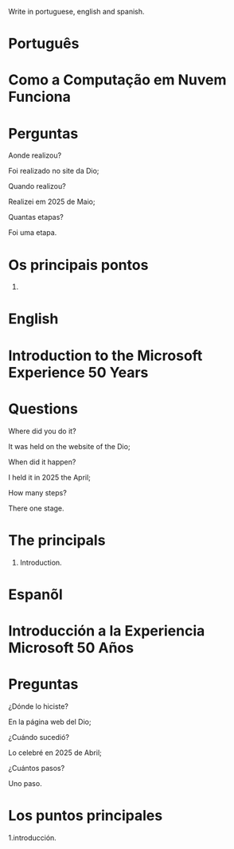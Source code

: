 Write in portuguese, english and spanish.

# Português 

#  Como a Computação em Nuvem Funciona



# Perguntas

Aonde realizou?

Foi realizado no site da Dio;

Quando realizou?

Realizei em 2025 de Maio;

Quantas etapas?

Foi uma etapa.

# Os principais pontos

1. 


# English


#  Introduction to the Microsoft Experience 50 Years

# Questions

Where did you do it?

It was held on the website of the Dio;

When did it happen?

I held it in 2025 the April;

How many steps?

There one stage.

# The principals


1. Introduction.


# Espanõl


# Introducción a la Experiencia Microsoft 50 Años

# Preguntas

¿Dónde lo hiciste?

En la página web del Dio;

¿Cuándo sucedió?

Lo celebré en 2025 de Abril;

¿Cuántos pasos?

Uno  paso.

# Los puntos principales


1.introducción.

